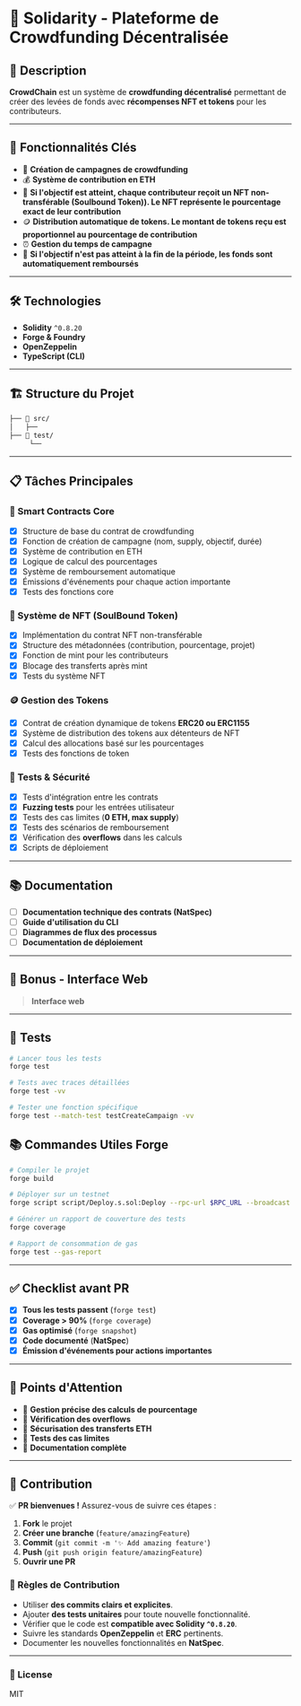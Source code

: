 # 🚀 Solidarity - Plateforme de Crowdfunding Décentralisée  

## 📝 Description  
**CrowdChain** est un système de **crowdfunding décentralisé** permettant de créer des levées de fonds avec **récompenses NFT et tokens** pour les contributeurs.

---

## 🎯 Fonctionnalités Clés  

- 💫 **Création de campagnes de crowdfunding**  
- 💰 **Système de contribution en ETH**  
- 🎨 **Si l'objectif est atteint, chaque contributeur reçoit un NFT non-transférable (Soulbound Token)). Le NFT représente le pourcentage exact de leur contribution**  
- 🪙 **Distribution automatique de tokens. Le montant de tokens reçu est proportionnel au pourcentage de contribution**  
- ⏰ **Gestion du temps de campagne**  
- 💸 **Si l'objectif n'est pas atteint à la fin de la période, les fonds sont automatiquement remboursés**  

---

## 🛠️ Technologies  

- **Solidity** `^0.8.20`  
- **Forge & Foundry**  
- **OpenZeppelin**  
- **TypeScript (CLI)**  

---

## 🏗️ Structure du Projet
```bash
├── 📂 src/
│   ├── 
├── 📂 test/
     └── 
```

---

## 📋 Tâches Principales  

### 🔮 Smart Contracts Core  
- [x] Structure de base du contrat de crowdfunding  
- [x] Fonction de création de campagne (nom, supply, objectif, durée)  
- [x] Système de contribution en ETH  
- [x] Logique de calcul des pourcentages  
- [x] Système de remboursement automatique  
- [x] Émissions d'événements pour chaque action importante  
- [x] Tests des fonctions core  

### 🎨 Système de NFT (SoulBound Token)  
- [x] Implémentation du contrat NFT non-transférable  
- [x] Structure des métadonnées (contribution, pourcentage, projet)  
- [x] Fonction de mint pour les contributeurs  
- [x] Blocage des transferts après mint  
- [x] Tests du système NFT  

### 🪙 Gestion des Tokens  
- [x] Contrat de création dynamique de tokens **ERC20 ou ERC1155**  
- [x] Système de distribution des tokens aux détenteurs de NFT  
- [x] Calcul des allocations basé sur les pourcentages  
- [x] Tests des fonctions de token  

### 🧪 Tests & Sécurité  
- [x] Tests d'intégration entre les contrats  
- [x] **Fuzzing tests** pour les entrées utilisateur  
- [x] Tests des cas limites (**0 ETH, max supply**)  
- [x] Tests des scénarios de remboursement  
- [x] Vérification des **overflows** dans les calculs  
- [x] Scripts de déploiement  

---

## 📚 Documentation  

- [ ] **Documentation technique des contrats (NatSpec)**  
- [ ] **Guide d'utilisation du CLI**  
- [ ] **Diagrammes de flux des processus**  
- [ ] **Documentation de déploiement**  

---

## 🌟 Bonus - Interface Web  

> **Interface web**  

---

## 🧪 Tests  

```sh
# Lancer tous les tests
forge test

# Tests avec traces détaillées
forge test -vv

# Tester une fonction spécifique
forge test --match-test testCreateCampaign -vv
```
## 📚 Commandes Utiles Forge
```bash
# Compiler le projet
forge build

# Déployer sur un testnet
forge script script/Deploy.s.sol:Deploy --rpc-url $RPC_URL --broadcast

# Générer un rapport de couverture des tests
forge coverage

# Rapport de consommation de gas
forge test --gas-report
```

---

## ✅ Checklist avant PR  

- [x] **Tous les tests passent** (`forge test`)  
- [x] **Coverage > 90%** (`forge coverage`)  
- [x] **Gas optimisé** (`forge snapshot`)  
- [x] **Code documenté** (**NatSpec**)  
- [x] **Émission d'événements pour actions importantes**  

---

## 🚨 Points d'Attention  

- 🔹 **Gestion précise des calculs de pourcentage**  
- 🔹 **Vérification des overflows**  
- 🔹 **Sécurisation des transferts ETH**  
- 🔹 **Tests des cas limites**  
- 🔹 **Documentation complète**  

---

## 🤝 Contribution  

✅ **PR bienvenues !** Assurez-vous de suivre ces étapes :  

1. **Fork** le projet  
2. **Créer une branche** (`feature/amazingFeature`)  
3. **Commit** (`git commit -m '✨ Add amazing feature'`)  
4. **Push** (`git push origin feature/amazingFeature`)  
5. **Ouvrir une PR**  

### 📌 Règles de Contribution  

- Utiliser **des commits clairs et explicites**.  
- Ajouter **des tests unitaires** pour toute nouvelle fonctionnalité.  
- Vérifier que le code est **compatible avec Solidity `^0.8.20`**.  
- Suivre les standards **OpenZeppelin** et **ERC** pertinents.  
- Documenter les nouvelles fonctionnalités en **NatSpec**.
  
---

### 📄 License
MIT
